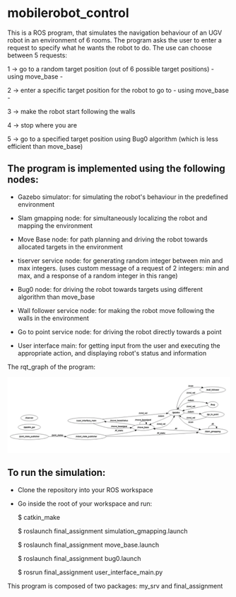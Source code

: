 # mobilerobot_control

This is a ROS program, that simulates the navigation behaviour of an UGV robot in an environment of 6 rooms. The program asks the user to enter 
a request to specify what he wants the robot to do. The use can choose between 5 requests:

1 -> go to a random target position (out of 6 possible target positions) - using move_base -

2 -> enter a specific target position for the robot to go to  - using move_base -

3 -> make the robot start following the walls

4 -> stop where you are

5 -> go to a specified target position using Bug0 algorithm (which is less efficient than move_base)




## The program is implemented using the following nodes: 

- Gazebo simulator: for simulating the robot's behaviour in the predefined environment

- Slam gmapping node: for simultaneously localizing the robot and mapping the environment

- Move Base node: for path planning and driving the robot towards allocated targets in the environment

- tiserver service node: for generating random integer between min and max integers. (uses custom message of a request of 2 integers: min and max, and a response of a random integer in this range)

- Bug0 node: for driving the robot towards targets using different algorithm than move_base 

- Wall follower service node: for making the robot move following the walls in the environment

- Go to point service node: for driving the robot directly towards a point

- User interface main: for getting input from the user and executing the appropriate action, and displaying robot's status and information

The rqt_graph of the program: 

![alt text](https://github.com/yaraalaa0/mobilerobot_control/blob/main/graph_2.PNG)



## To run the simulation:

- Clone the repository into your ROS workspace

- Go inside the root of your workspace and run:

  $ catkin_make

  $ roslaunch final_assignment simulation_gmapping.launch
  
  $ roslaunch final_assignment move_base.launch
  
  $ roslaunch final_assignment bug0.launch
  
  $ rosrun final_assignment user_interface_main.py






This program is composed of two packages: my_srv and final_assignment




